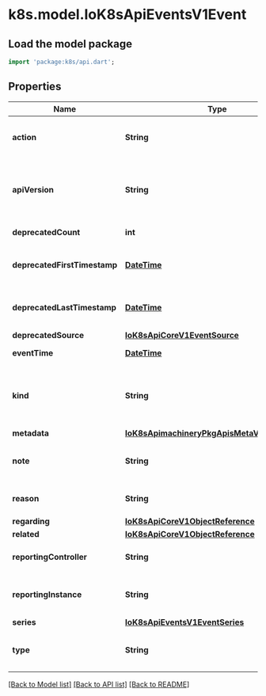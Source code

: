 # k8s.model.IoK8sApiEventsV1Event

## Load the model package
```dart
import 'package:k8s/api.dart';
```

## Properties
Name | Type | Description | Notes
------------ | ------------- | ------------- | -------------
**action** | **String** | action is what action was taken/failed regarding to the regarding object. It is machine-readable. This field cannot be empty for new Events and it can have at most 128 characters. | [optional] 
**apiVersion** | **String** | APIVersion defines the versioned schema of this representation of an object. Servers should convert recognized schemas to the latest internal value, and may reject unrecognized values. More info: https://git.k8s.io/community/contributors/devel/sig-architecture/api-conventions.md#resources | [optional] 
**deprecatedCount** | **int** | deprecatedCount is the deprecated field assuring backward compatibility with core.v1 Event type. | [optional] 
**deprecatedFirstTimestamp** | [**DateTime**](DateTime.md) | Time is a wrapper around time.Time which supports correct marshaling to YAML and JSON.  Wrappers are provided for many of the factory methods that the time package offers. | [optional] 
**deprecatedLastTimestamp** | [**DateTime**](DateTime.md) | Time is a wrapper around time.Time which supports correct marshaling to YAML and JSON.  Wrappers are provided for many of the factory methods that the time package offers. | [optional] 
**deprecatedSource** | [**IoK8sApiCoreV1EventSource**](IoK8sApiCoreV1EventSource.md) |  | [optional] 
**eventTime** | [**DateTime**](DateTime.md) | MicroTime is version of Time with microsecond level precision. | 
**kind** | **String** | Kind is a string value representing the REST resource this object represents. Servers may infer this from the endpoint the client submits requests to. Cannot be updated. In CamelCase. More info: https://git.k8s.io/community/contributors/devel/sig-architecture/api-conventions.md#types-kinds | [optional] 
**metadata** | [**IoK8sApimachineryPkgApisMetaV1ObjectMeta**](IoK8sApimachineryPkgApisMetaV1ObjectMeta.md) |  | [optional] 
**note** | **String** | note is a human-readable description of the status of this operation. Maximal length of the note is 1kB, but libraries should be prepared to handle values up to 64kB. | [optional] 
**reason** | **String** | reason is why the action was taken. It is human-readable. This field cannot be empty for new Events and it can have at most 128 characters. | [optional] 
**regarding** | [**IoK8sApiCoreV1ObjectReference**](IoK8sApiCoreV1ObjectReference.md) |  | [optional] 
**related** | [**IoK8sApiCoreV1ObjectReference**](IoK8sApiCoreV1ObjectReference.md) |  | [optional] 
**reportingController** | **String** | reportingController is the name of the controller that emitted this Event, e.g. `kubernetes.io/kubelet`. This field cannot be empty for new Events. | [optional] 
**reportingInstance** | **String** | reportingInstance is the ID of the controller instance, e.g. `kubelet-xyzf`. This field cannot be empty for new Events and it can have at most 128 characters. | [optional] 
**series** | [**IoK8sApiEventsV1EventSeries**](IoK8sApiEventsV1EventSeries.md) |  | [optional] 
**type** | **String** | type is the type of this event (Normal, Warning), new types could be added in the future. It is machine-readable. This field cannot be empty for new Events. | [optional] 

[[Back to Model list]](../README.md#documentation-for-models) [[Back to API list]](../README.md#documentation-for-api-endpoints) [[Back to README]](../README.md)


